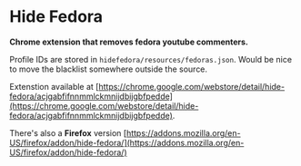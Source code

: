 # Hide Fedora

**Chrome extension that removes fedora youtube commenters.**

Profile IDs are stored in ```hidefedora/resources/fedoras.json```. Would be nice to move the blacklist somewhere outside the source.

Extenstion available at [https://chrome.google.com/webstore/detail/hide-fedora/acjgabfifnnmmlckmnijdbijgbfpedde](https://chrome.google.com/webstore/detail/hide-fedora/acjgabfifnnmmlckmnijdbijgbfpedde).

There's also a **Firefox** version [https://addons.mozilla.org/en-US/firefox/addon/hide-fedora/](https://addons.mozilla.org/en-US/firefox/addon/hide-fedora/)
